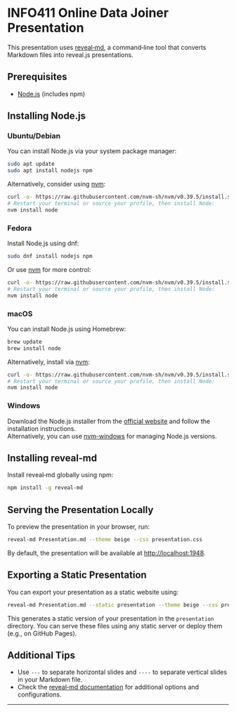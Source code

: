 # INFO411 Online Data Joiner Presentation

This presentation uses [reveal‑md](https://github.com/webpro/reveal-md), a command‑line tool that converts Markdown files into reveal.js presentations.

## Prerequisites

- [Node.js](https://nodejs.org/) (includes npm)

## Installing Node.js

### Ubuntu/Debian

You can install Node.js via your system package manager:
```bash
sudo apt update
sudo apt install nodejs npm
```
Alternatively, consider using [nvm](https://github.com/nvm-sh/nvm):
```bash
curl -o- https://raw.githubusercontent.com/nvm-sh/nvm/v0.39.5/install.sh | bash
# Restart your terminal or source your profile, then install Node:
nvm install node
```

### Fedora

Install Node.js using dnf:
```bash
sudo dnf install nodejs npm
```
Or use [nvm](https://github.com/nvm-sh/nvm) for more control:
```bash
curl -o- https://raw.githubusercontent.com/nvm-sh/nvm/v0.39.5/install.sh | bash
# Restart your terminal or source your profile, then install Node:
nvm install node
```

### macOS

You can install Node.js using Homebrew:
```bash
brew update
brew install node
```
Alternatively, install via [nvm](https://github.com/nvm-sh/nvm):
```bash
curl -o- https://raw.githubusercontent.com/nvm-sh/nvm/v0.39.5/install.sh | bash
# Restart your terminal or source your profile, then install Node:
nvm install node
```

### Windows

Download the Node.js installer from the [official website](https://nodejs.org/) and follow the installation instructions.  
Alternatively, you can use [nvm-windows](https://github.com/coreybutler/nvm-windows) for managing Node.js versions.

## Installing reveal‑md

Install reveal‑md globally using npm:
```bash
npm install -g reveal-md
```

## Serving the Presentation Locally

To preview the presentation in your browser, run:
```bash
reveal-md Presentation.md --theme beige --css presentation.css
```
By default, the presentation will be available at [http://localhost:1948](http://localhost:1948).

## Exporting a Static Presentation

You can export your presentation as a static website using:
```bash
reveal-md Presentation.md --static presentation --theme beige --css presentation.css
```
This generates a static version of your presentation in the `presentation` directory. You can serve these files using any static server or deploy them (e.g., on GitHub Pages).

## Additional Tips

- Use `---` to separate horizontal slides and `----` to separate vertical slides in your Markdown file.
- Check the [reveal‑md documentation](https://github.com/webpro/reveal-md) for additional options and configurations.

---